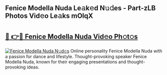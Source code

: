 ## Fenice Modella Nuda Le𝚊k𝚎d N𝚞𝚍es - Part-zLB Photos Vid𝚎o Le𝚊ks mOlqX

# <h2><a href="http://fbfmm0.evod.top/?m=Fenice+Modella+Nuda">🔗 👉🔴 Fenice Modella Nuda Vid𝚎o Ph𝚘t𝚘s</a></h2>

[![Fenice Modella Nuda N𝚞d𝚎s](https://i.imgur.com/8V9OHl7.gif)](http://fbfmm0.evod.top/?m=Fenice+Modella+Nuda)
Online personality Fenice Modella Nuda with a passion for dance and lifestyle. Thought-provoking speaker Fenice Modella Nuda, known for their engaging presentations and thought-provoking ideas. 
